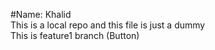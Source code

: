 #Name: Khalid<br>
This is a local repo and this file is just a dummy<br>
This is feature1 branch (Button)
